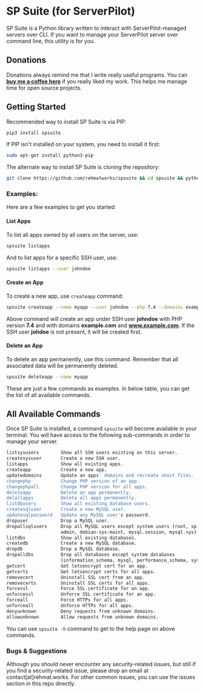 # SP Suite (for ServerPilot)
SP Suite is a Python library written to interact with ServerPilot-managed servers over CLI. If you want to manage your ServerPilot server over command line, this utility is for you.

## Donations
Donations always remind me that I write really useful programs. You can [**buy me a coffee here**](https://buymeacoffee.com/rehmat) if you really liked my work. This helps me manage time for open source projects.

## Getting Started
Recommended way to install SP Suite is via PIP:

```bash
pip3 install spsuite
```

If PIP isn't installed on your system, you need to install it first:

```bash
sudo apt-get install python3-pip
```

The alternate way to install SP Suite is cloning the repository:

```bash
git clone https://github.com/rehmatworks/spsuite && cd spsuite && python3 setup.py install
```

### Examples:
Here are a few examples to get you started:

#### List Apps
To list all apps owned by all users on the server, use:
```bash
spsuite listapps
```

And to list apps for a specific SSH user, use:
```bash
spsuite listapps --user johndoe
```

#### Create an App
To create a new app, use `createapp` command:
```bash
spsuite createapp --name myapp --user johndoe --php 7.4 --domains example.com,www.example.com
```
Above command will create an app under SSH user **johndoe** with PHP version **7.4** and with domains **example.com** and **www.example.com**. If the SSH user **johdoe** is not present, it will be created first.

#### Delete an App
To delete an app permanently, use this command. Remember that all associated data will be permanently deleted.
```bash
spsuite deleteapp --name myapp
```

These are just a few commands as examples. In below table, you can get the list of all available commands.

## All Available Commands
Once SP Suite is installed, a command `spsuite` will become available in your terminal. You will have access to the following sub-commands in order to manage your server.

```bash
listsysusers        Show all SSH users existing on this server.
createsysuser       Create a new SSH user.
listapps            Show all existing apps.
createapp           Create a new app.
updatedomains       Update an apps' domains and recreate vhost files.
changephp           Change PHP version of an app.
changephpall        Change PHP version for all apps.
deleteapp           Delete an app permanently.
delallapps          Delete all apps permanently.
listdbusers         Show all existing database users.
createsqluser       Create a new MySQL user.
updatesqlpassword   Update any MySQL user's password.
dropuser            Drop a MySQL user.
dropallsqlusers     Drop all MySQL users except system users (root, sp-
                    admin, debian-sys-maint, mysql.session, mysql.sys).
listdbs             Show all existing databases.
createdb            Create a new MySQL database.
dropdb              Drop a MySQL database.
dropalldbs          Drop all databases except system databases
                    (information_schema, mysql, performance_schema, sys).
getcert             Get letsencrypt cert for an app.
getcerts            Get letsencrypt certs for all apps.
removecert          Uninstall SSL cert from an app.
removecerts         Uninstall SSL certs for all apps.
forcessl            Force SSL certificate for an app.
unforcessl          Unforce SSL certificate for an app.
forceall            Force HTTPs for all apps.
unforceall          Unforce HTTPs for all apps.
denyunknown         Deny requests from unknown domains.
allowunknown        Allow requests from unknown domains.
```

You can use `spsuite -h` command to get to the help page on above commands.

### Bugs & Suggestions
Although you should never encounter any security-related issues, but still if you find a security-related issue, please drop an email at contact[at]rehmat.works. For other common issues, you can use the issues section in this repo directly.
